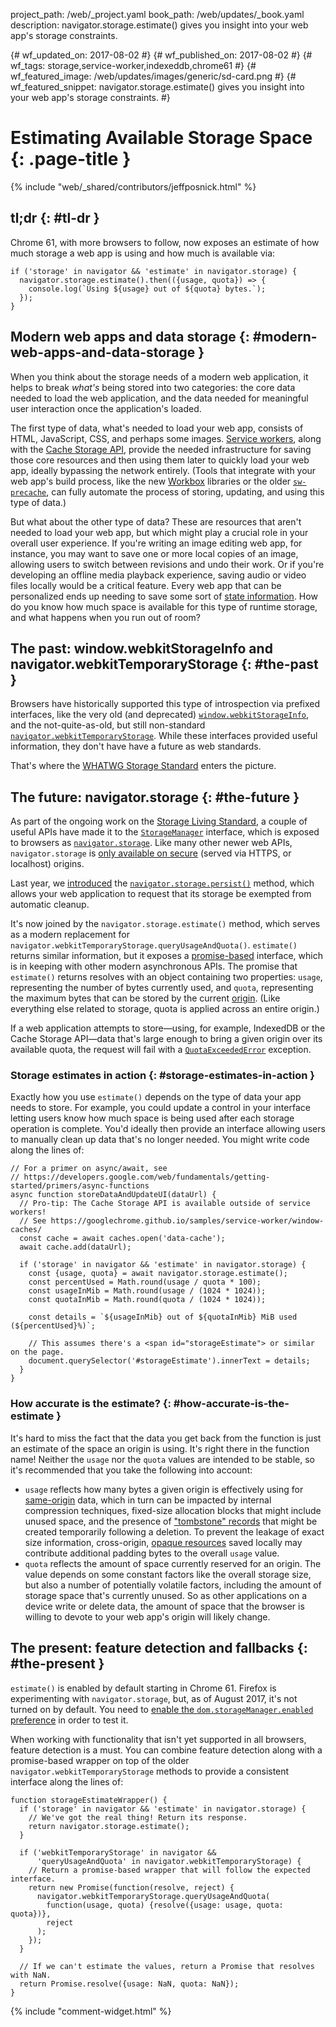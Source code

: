 project_path: /web/_project.yaml
book_path: /web/updates/_book.yaml
description: navigator.storage.estimate() gives you insight into your web app's storage constraints.

{# wf_updated_on: 2017-08-02 #}
{# wf_published_on: 2017-08-02 #}
{# wf_tags: storage,service-worker,indexeddb,chrome61 #}
{# wf_featured_image: /web/updates/images/generic/sd-card.png #}
{# wf_featured_snippet: navigator.storage.estimate() gives you insight into your web app's storage constraints. #}

# Estimating Available Storage Space {: .page-title }

{% include "web/_shared/contributors/jeffposnick.html" %}

## tl;dr {: #tl-dr }

Chrome 61, with more browsers to follow, now exposes an estimate of how much storage a web app is using and how much is available via:

```
if ('storage' in navigator && 'estimate' in navigator.storage) {
  navigator.storage.estimate().then(({usage, quota}) => {
    console.log(`Using ${usage} out of ${quota} bytes.`);
  });
}
```

## Modern web apps and data storage {: #modern-web-apps-and-data-storage }

When you think about the storage needs of a modern web application, it helps to break *what's* being stored into two categories: the core data needed to load the web application, and the data needed for meaningful user interaction once the application's loaded.

The first type of data, what's needed to load your web app, consists of HTML, JavaScript, CSS, and perhaps some images. [Service workers](/web/fundamentals/getting-started/primers/service-workers), along with the [Cache Storage API](https://developer.mozilla.org/en-US/docs/Web/API/Cache), provide the needed infrastructure for saving those core resources and then using them later to quickly load your web app, ideally bypassing the network entirely. (Tools that integrate with your web app's build process, like the new [Workbox](https://workboxjs.org/) libraries or the older <code>[sw-precache](/web/updates/2015/02/offline-first-with-sw-precache)</code>, can fully automate the process of storing, updating, and using this type of data.)

But what about the other type of data? These are resources that aren't needed to load your web app, but which might play a crucial role in your overall user experience. If you're writing an image editing web app, for instance, you may want to save one or more local copies of an image, allowing users to switch between revisions and undo their work. Or if you're developing an offline media playback experience, saving audio or video files locally would be a critical feature. Every web app that can be personalized ends up needing to save some sort of [state information](/web/fundamentals/instant-and-offline/web-storage/indexeddb-best-practices-app-state). How do you know how much space is available for this type of runtime storage, and what happens when you run out of room?

## The past: window.webkitStorageInfo and navigator.webkitTemporaryStorage {: #the-past }

Browsers have historically supported this type of introspection via prefixed interfaces, like the very old (and deprecated)  <code>[window.webkitStorageInfo](https://github.com/Modernizr/Modernizr/issues/866)</code>, and the not-quite-as-old, but still non-standard <code>[navigator.webkitTemporaryStorage](https://developer.chrome.com/apps/offline_storage#query)</code>. While these interfaces provided useful information, they don't have have a future as web standards.

That's where the [WHATWG Storage Standard](https://github.com/whatwg/storage) enters the picture.

## The future: navigator.storage {: #the-future }

As part of the ongoing work on the [Storage Living Standard](https://storage.spec.whatwg.org/), a couple of useful APIs have made it to the <code>[StorageManager](https://storage.spec.whatwg.org/#storagemanager)</code> interface, which is exposed to browsers as <code>[navigator.storage](https://storage.spec.whatwg.org/#navigatorstorage)</code>. Like many other newer web APIs, <code>navigator.storage</code> is [only available on secure](https://www.chromium.org/Home/chromium-security/prefer-secure-origins-for-powerful-new-features) (served via HTTPS, or localhost) origins.

Last year, we [introduced](/web/updates/2016/06/persistent-storage) the <code>[navigator.storage.persist()](https://storage.spec.whatwg.org/#persistence)</code> method, which allows your web application to request that its storage be exempted from automatic cleanup.

It's now joined by the `navigator.storage.estimate()` method, which serves as a modern replacement for `navigator.webkitTemporaryStorage.queryUsageAndQuota()`. `estimate()` returns similar information, but it exposes a [promise-based](/web/fundamentals/getting-started/primers/promises) interface, which is in keeping with other modern asynchronous APIs. The promise that `estimate()` returns resolves with an object containing two properties: `usage`, representing the number of bytes currently used, and `quota`, representing the maximum bytes that can be stored by the current [origin](https://developer.mozilla.org/en-US/docs/Web/HTTP/Headers/Origin). (Like everything else related to storage, quota is applied across an entire origin.)

If a web application attempts to store—using, for example, IndexedDB or the Cache Storage API—data that's large enough to bring a given origin over its available quota, the request will fail with a <code>[QuotaExceededError](https://developer.mozilla.org/en-US/docs/Web/API/DOMException#exception-QuotaExceededError)</code> exception.

### Storage estimates in action {: #storage-estimates-in-action }

Exactly how you use `estimate()` depends on the type of data your app needs to store. For example, you could update a control in your interface letting users know how much space is being used after each storage operation is complete. You'd ideally then provide an interface allowing users to manually clean up data that's no longer needed. You might write code along the lines of:

```
// For a primer on async/await, see
// https://developers.google.com/web/fundamentals/getting-started/primers/async-functions
async function storeDataAndUpdateUI(dataUrl) {
  // Pro-tip: The Cache Storage API is available outside of service workers!
  // See https://googlechrome.github.io/samples/service-worker/window-caches/
  const cache = await caches.open('data-cache');
  await cache.add(dataUrl);
  
  if ('storage' in navigator && 'estimate' in navigator.storage) {
    const {usage, quota} = await navigator.storage.estimate();
    const percentUsed = Math.round(usage / quota * 100);
    const usageInMib = Math.round(usage / (1024 * 1024));
    const quotaInMib = Math.round(quota / (1024 * 1024));

    const details = `${usageInMib} out of ${quotaInMib} MiB used (${percentUsed}%)`;

    // This assumes there's a <span id="storageEstimate"> or similar on the page.
    document.querySelector('#storageEstimate').innerText = details;
  }
}
```

### How accurate is the estimate? {: #how-accurate-is-the-estimate }

It's hard to miss the fact that the data you get back from the function is just an estimate of the space an origin is using. It's right there in the function name! Neither the `usage` nor the `quota` values are intended to be stable, so it's recommended that you take the following into account:

* `usage` reflects how many bytes a given origin is effectively using for [same-origin](https://developer.mozilla.org/en-US/docs/Web/Security/Same-origin_policy) data, which in turn can be impacted by internal compression techniques, fixed-size allocation blocks that might include unused space, and the presence of ["tombstone" records](https://en.wikipedia.org/wiki/Tombstone_(data_store)) that might be created temporarily following a deletion. To prevent the leakage of exact size information, cross-origin, [opaque resources](https://stackoverflow.com/questions/39109789/what-limitations-apply-to-opaque-responses/39109790#39109790) saved locally may contribute additional padding bytes to the overall `usage` value.
* `quota` reflects the amount of space currently reserved for an origin. The value depends on some constant factors like the overall storage size, but also a number of potentially volatile factors, including the amount of storage space that's currently unused. So as other applications on a device write or delete data, the amount of space that the browser is willing to devote to your web app's origin will likely change.

## The present: feature detection and fallbacks {: #the-present }

`estimate()` is enabled by default starting in Chrome 61. Firefox is experimenting with `navigator.storage`, but, as of August 2017, it's not turned on by default. You need to [enable the `dom.storageManager.enabled` preference](https://developer.mozilla.org/en-US/docs/Web/API/NavigatorStorage/storage#Browser_compatibility) in order to test it.

When working with functionality that isn't yet supported in all browsers, feature detection is a must. You can combine feature detection along with a promise-based wrapper on top of the older `navigator.webkitTemporaryStorage` methods to provide a consistent interface along the lines of:

```
function storageEstimateWrapper() {
  if ('storage' in navigator && 'estimate' in navigator.storage) {
    // We've got the real thing! Return its response.
    return navigator.storage.estimate();
  }

  if ('webkitTemporaryStorage' in navigator &&
      'queryUsageAndQuota' in navigator.webkitTemporaryStorage) {
    // Return a promise-based wrapper that will follow the expected interface.
    return new Promise(function(resolve, reject) {
      navigator.webkitTemporaryStorage.queryUsageAndQuota(
        function(usage, quota) {resolve({usage: usage, quota: quota})},
        reject
      );
    });
  }

  // If we can't estimate the values, return a Promise that resolves with NaN.
  return Promise.resolve({usage: NaN, quota: NaN});
}
```

{% include "comment-widget.html" %}
